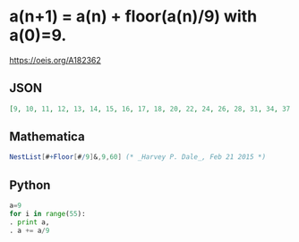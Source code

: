 # a\(n\+1\) \= a\(n\) \+ floor\(a\(n\)/9\) with a\(0\)\=9\.
https://oeis.org/A182362
## JSON
```JSON
[9, 10, 11, 12, 13, 14, 15, 16, 17, 18, 20, 22, 24, 26, 28, 31, 34, 37, 41, 45, 50, 55, 61, 67, 74, 82, 91, 101, 112, 124, 137, 152, 168, 186, 206, 228, 253, 281, 312, 346, 384, 426, 473, 525, 583, 647, 718, 797, 885, 983, 1092, 1213, 1347, 1496, 1662, 1846]
```
## Mathematica
```Mathematica
NestList[#+Floor[#/9]&,9,60] (* _Harvey P. Dale_, Feb 21 2015 *)
```
## Python
```Python
a=9
for i in range(55):
. print a,
. a += a/9
```
